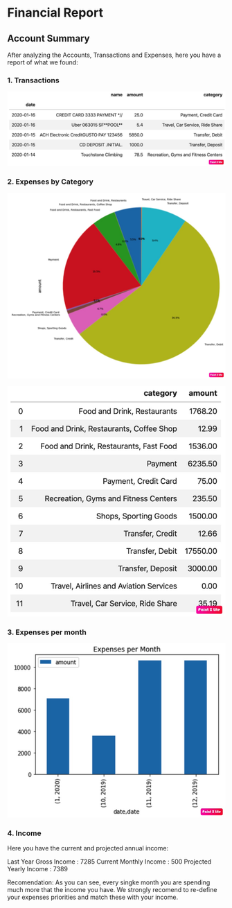 # Financial Report

## Account Summary

After analyzing the Accounts, Transactions and Expenses, here you have a report of what we found:

### 1. Transactions

![](https://raw.githubusercontent.com/amejiali/apis-homework/master/Transactions.jpg)

### 2. Expenses by Category

![](https://raw.githubusercontent.com/amejiali/apis-homework/master/Expenses1.jpg)

![](https://raw.githubusercontent.com/amejiali/apis-homework/master/Expenses2.jpg)

### 3. Expenses per month

![](https://raw.githubusercontent.com/amejiali/apis-homework/master/Expenses3.jpg)

### 4. Income

Here you have the current and projected annual income:

Last Year Gross Income  : 7285
Current Monthly Income  : 500
Projected Yearly Income : 7389


Recomendation: As you can see, every singke month you are spending much more that the income you have. We strongly recomend to re-define your expenses priorities and match these with your income. 

